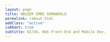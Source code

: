 ```yaml
---
layout: page
title: ABUZER EMRE OSMANOGLU
permalink: /about.html
addClass: "active"
isAbaut: true
subtitle: UI/UX, Web Front-End and Mobile Dev.
---
```





